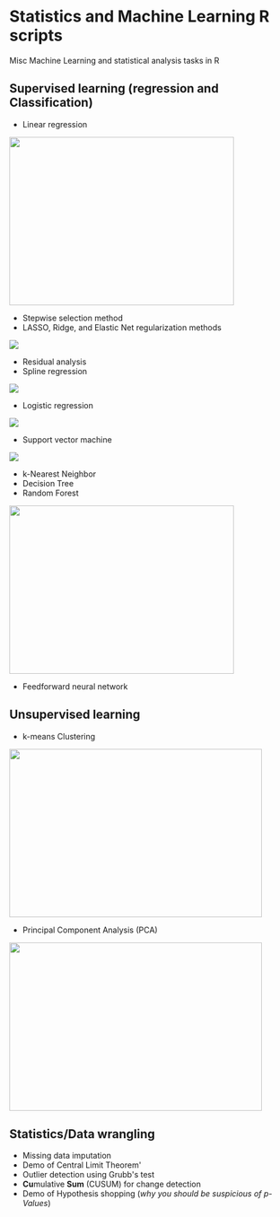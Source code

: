# Statistics and Machine Learning R scripts 
Misc Machine Learning and statistical analysis tasks in R

## Supervised learning (regression and Classification)
* Linear regression
<img src="https://slideplayer.com/slide/6053182/20/images/10/Simple+Linear+Regression+Model.jpg" width="400" height="300"/>

* Stepwise selection method 
* LASSO, Ridge, and Elastic Net regularization methods
<img src="https://upload.wikimedia.org/wikipedia/commons/thumb/f/f8/L1_and_L2_balls.svg/300px-L1_and_L2_balls.svg.png"/>

* Residual analysis
* Spline regression
<img src="https://i.stack.imgur.com/q34Vc.png"/>

* Logistic regression
<img src="https://qph.fs.quoracdn.net/main-qimg-914b29e777e78b44b67246b66a4d6d71"/>

* Support vector machine
<img src="https://docs.opencv.org/2.4/_images/optimal-hyperplane.png"/>

* k-Nearest Neighbor
* Decision Tree
* Random Forest
<img src="https://cdn-images-1.medium.com/max/592/1*i0o8mjFfCn-uD79-F1Cqkw.png" width="400" height="300"/>

* Feedforward neural network

## Unsupervised learning
* k-means Clustering
<img src="https://i.ytimg.com/vi/IJt62uaZR-M/maxresdefault.jpg" width="450" height="300"/>

* Principal Component Analysis (PCA)
<img src="https://i.ytimg.com/vi/QP43Iy-QQWY/maxresdefault.jpg" width="450" height="300"/>

## Statistics/Data wrangling
* Missing data imputation
* Demo of Central Limit Theorem'
* Outlier detection using Grubb's test
* **Cu**mulative **Sum** (CUSUM) for change detection
* Demo of Hypothesis shopping (*why you should be suspicious of p-Values*)
